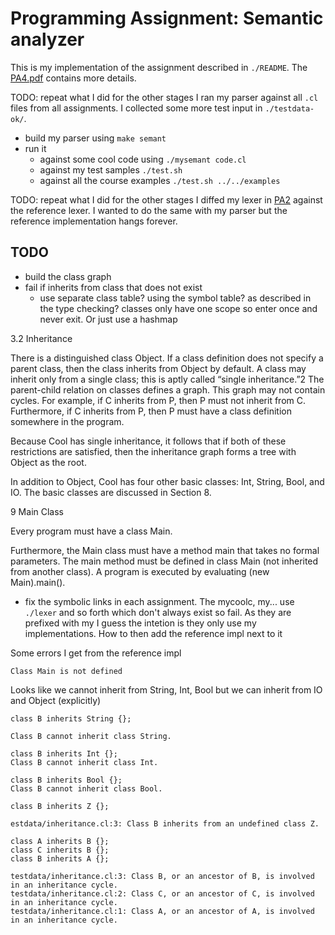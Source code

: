 # Programming Assignment: Semantic analyzer

This is my implementation of the assignment described in `./README`. The
[PA4.pdf](https://web.stanford.edu/class/cs143/handouts/PA4.pdf) contains more details.

TODO: repeat what I did for the other stages
I ran my parser against all `.cl` files from all assignments. I collected some more test input in
`./testdata-ok/`.

* build my parser using `make semant`
* run it
  * against some cool code using `./mysemant code.cl`
  * against my test samples `./test.sh`
  * against all the course examples `./test.sh ../../examples`

TODO: repeat what I did for the other stages
I diffed my lexer in [PA2](../PA2J/) against the reference lexer. I wanted to do the same with my
parser but the reference implementation hangs forever.

## TODO

* build the class graph
* fail if inherits from class that does not exist
  * use separate class table? using the symbol table? as described in the type checking?
    classes only have one scope so enter once and never exit. Or just use a hashmap

3.2 Inheritance

There is a distinguished class Object. If a class definition does not specify a parent class, then the
class inherits from Object by default. A class may inherit only from a single class; this is aptly called
“single inheritance.”2 The parent-child relation on classes defines a graph. This graph may not contain
cycles. For example, if C inherits from P, then P must not inherit from C. Furthermore, if C inherits from
P, then P must have a class definition somewhere in the program.

Because Cool has single inheritance, it follows that if both of these restrictions are satisfied, then the inheritance graph forms a tree with Object
as the root.

In addition to Object, Cool has four other basic classes: Int, String, Bool, and IO. The basic classes
are discussed in Section 8.

9 Main Class

Every program must have a class Main.

Furthermore, the Main class must have a method main that
takes no formal parameters. The main method must be defined in class Main (not inherited from another
class). A program is executed by evaluating (new Main).main().


* fix the symbolic links in each assignment. The mycoolc, my... use `./lexer` and so forth which
don't always exist so fail. As they are prefixed with my I guess the intetion is they only use my
implementations. How to then add the reference impl next to it

Some errors I get from the reference impl

```
Class Main is not defined
```

Looks like we cannot inherit from String, Int, Bool but we can inherit from IO and Object
(explicitly)

```
class B inherits String {};

Class B cannot inherit class String.

class B inherits Int {};
Class B cannot inherit class Int.

class B inherits Bool {};
Class B cannot inherit class Bool.
```

```
class B inherits Z {};

estdata/inheritance.cl:3: Class B inherits from an undefined class Z.
```

```
class A inherits B {};
class C inherits B {};
class B inherits A {};

testdata/inheritance.cl:3: Class B, or an ancestor of B, is involved in an inheritance cycle.
testdata/inheritance.cl:2: Class C, or an ancestor of C, is involved in an inheritance cycle.
testdata/inheritance.cl:1: Class A, or an ancestor of A, is involved in an inheritance cycle.
```

